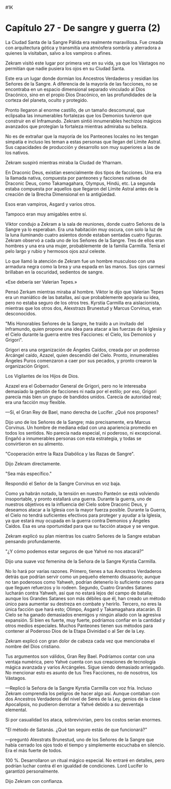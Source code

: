 
#1K 

# Capítulo 27 - De sangre y guerra (2)


La Ciudad Santa de la Sangre Pálida era realmente maravillosa. Fue creada con arquitectura gótica y transmitía una atmósfera sombría y aterradora a quienes la visitaban, salvo a los vampiros o afines.

Zekram visitó este lugar por primera vez en su vida, ya que los Vástagos no permitían que nadie pusiera los ojos en su Ciudad Santa.

Este era un lugar donde dormían los Ancestros Verdaderos y residían los Señores de la Sangre. A diferencia de la mayoría de las facciones, no se encontraba en un espacio dimensional separado vinculado al Dios Dracónico, sino en el propio Dios Dracónico, en las profundidades de la corteza del planeta, oculto y protegido.

Pronto llegaron al enorme castillo, de un tamaño descomunal, que eclipsaba las innumerables fortalezas que los Demonios tuvieron que construir en el Inframundo. Zekram sintió innumerables hechizos mágicos avanzados que protegían la fortaleza mientras admiraba su belleza.

No es de extrañar que la mayoría de los Panteones locales no les tengan simpatía e incluso les teman a estas personas que llegan del Límite Astral. Sus capacidades de producción y desarrollo son muy superiores a las de los nativos.

Zekram suspiró mientras miraba la Ciudad de Yharnam.

En Draconic Deus, existían esencialmente dos tipos de facciones. Una era la llamada nativa, compuesta por panteones y facciones nativas de Draconic Deus, como Takamagahara, Olympus, Hindú, etc. La segunda estaba compuesta por aquellos que llegaron del Límite Astral antes de la creación de la Brecha Dimensional en la antigüedad.

Esos eran vampiros, Asgard y varios otros.

Tampoco eran muy amigables entre sí.

Viktor condujo a Zekram a la sala de reuniones, donde cuatro Señores de la Sangre ya lo esperaban. Era una habitación muy oscura, con solo la luz de la luna iluminando cuatro asientos donde estaban sentadas cuatro figuras. Zekram observó a cada uno de los Señores de la Sangre. Tres de ellos eran hombres y una era una mujer, probablemente de la familia Carmilla. Tenía el pelo largo y rubio y hermosos ojos azul celeste.

Lo que llamó la atención de Zekram fue un hombre musculoso con una armadura negra como la brea y una espada en las manos. Sus ojos carmesí brillaban en la oscuridad, sedientos de sangre.

«Ese debería ser Valerian Tepes.»

Pensó Zerkam mientras miraba al hombre. Viktor le dijo que Valerian Tepes era un maniático de las batallas, así que probablemente apoyaría su idea, pero no estaba seguro de los otros tres. Kyrstia Carmilla era aislacionista, mientras que los otros dos, Alexstrazs Brunestud y Marcus Corvinus, eran desconocidos.

"Mis Honorables Señores de la Sangre, he traído a un invitado del Inframundo, quien propone una idea para atacar a las fuerzas de la Iglesia y el Cielo durante la guerra entre tres Facciones: el Cielo, los Demonios y Grigori".

Grigori era una organización de Ángeles Caídos, creada por un poderoso Arcángel caído, Azazel, quien descendió del Cielo. Pronto, innumerables Ángeles Puros comenzaron a caer por sus pecados, y pronto crearon la organización Grigori.

Los Vigilantes de los Hijos de Dios.

Azazel era el Gobernador General de Grigori, pero no le interesaba demasiado la gestión de facciones ni nada por el estilo; por eso, Grigori parecía más bien un grupo de bandidos unidos. Carecía de autoridad real; era una facción muy flexible.

—Sí, el Gran Rey de Bael, mano derecha de Lucifer. ¿Qué nos propones?

Dijo uno de los Señores de la Sangre; más precisamente, era Marcus Corvinus. Un hombre de mediana edad con una apariencia promedio en todos los sentidos. No parecía nada especial, ni poderoso, ni excepcional. Engañó a innumerables personas con esta estrategia, y todas se convirtieron en su alimento.

"Cooperación entre la Raza Diabólica y las Razas de Sangre".

Dijo Zekram directamente.

"Sea más específico."

Respondió el Señor de la Sangre Corvinus en voz baja.

Como ya habrán notado, la tensión en nuestro Panteón se está volviendo insoportable, y pronto estallará una guerra. Durante la guerra, uno de nuestros objetivos es la influencia del Cielo sobre Draconic Deus, y deseamos atacar a la Iglesia con la mayor fuerza posible. Durante la Guerra, el Cielo no tendrá suficientes efectivos para proteger y ayudar a la Iglesia, ya que estará muy ocupada en la guerra contra Demonios y Ángeles Caídos. Esa es una oportunidad para que su facción ataque y se vengue.

Zekram explicó su plan mientras los cuatro Señores de la Sangre estaban pensando profundamente.

"¿Y cómo podemos estar seguros de que Yahvé no nos atacará?"

Dijo una suave voz femenina de la Señora de la Sangre Kyrstia Carmilla.

No lo hará por varias razones. Primero, tienes a tus Ancestros Verdaderos detrás que podrían servir como un pequeño elemento disuasorio; aunque no tan poderosos como Yahweh, podrían detenerlo lo suficiente como para que lleguen refuerzos y lo rodeen. Segundo, Cuatro Grandes Satanes lucharán contra Yahweh, así que no estará lejos del campo de batalla; aunque los Grandes Satanes son más débiles que él, han creado un método único para aumentar su destreza en combate y herirlo. Tercero, no eres la única facción que hará esto; Olimpo, Asgard y Takamagahara atacarán. El Cielo se ha ganado demasiados enemigos y ningún aliado con la agresiva expansión. Si bien es fuerte, muy fuerte, podríamos confiar en la cantidad y otros medios especiales. Muchos Panteones tienen sus métodos para contener al Poderoso Dios de la Etapa Divinidad o al Ser de la Ley.

Zekram explicó con gran dolor de cabeza cada vez que mencionaba el nombre del Dios cristiano.

Tus argumentos son válidos, Gran Rey Bael. Podríamos contar con una ventaja numérica, pero Yahvé cuenta con sus creaciones de tecnología mágica avanzada y varios Arcángeles. Sigue siendo demasiado arriesgado. No mencionar esto es asunto de tus Tres Facciones, no de nosotros, los Vástagos.

—Replicó la Señora de la Sangre Kyrstia Carmilla con voz fría. Incluso Zekram comprendía los peligros de hacer algo así. Aunque contaban con dos Ancestros Verdaderos del nivel de Seres de la Ley, genios de la clase Apocalipsis, no pudieron derrotar a Yahvé debido a su desventaja elemental.

Si por casualidad los ataca, sobrevivirían, pero los costos serían enormes.

"El método de Satanás. ¿Qué tan seguro estás de que funcionará?"

—preguntó Alexstrats Brunestud, uno de los Señores de la Sangre que había cerrado los ojos todo el tiempo y simplemente escuchaba en silencio. Era el más fuerte de todos.

100 %. Desarrollaron un ritual mágico especial. No entraré en detalles, pero podrían luchar contra él en igualdad de condiciones. Lord Lucifer lo garantizó personalmente.

Dijo Zekram con confianza.